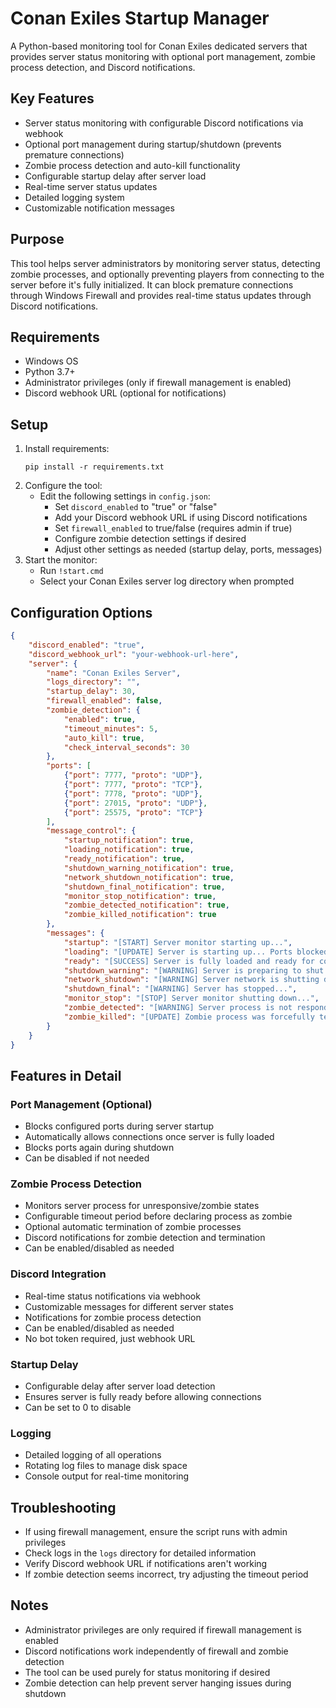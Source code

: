 # Conan Exiles Startup Manager
A Python-based monitoring tool for Conan Exiles dedicated servers that provides server status monitoring with optional port management, zombie process detection, and Discord notifications.

## Key Features
- Server status monitoring with configurable Discord notifications via webhook
- Optional port management during startup/shutdown (prevents premature connections)
- Zombie process detection and auto-kill functionality
- Configurable startup delay after server load
- Real-time server status updates
- Detailed logging system
- Customizable notification messages

## Purpose
This tool helps server administrators by monitoring server status, detecting zombie processes, and optionally preventing players from connecting to the server before it's fully initialized. It can block premature connections through Windows Firewall and provides real-time status updates through Discord notifications.

## Requirements
- Windows OS
- Python 3.7+
- Administrator privileges (only if firewall management is enabled)
- Discord webhook URL (optional for notifications)

## Setup
1. Install requirements:
   ```
   pip install -r requirements.txt
   ```
2. Configure the tool:
   - Edit the following settings in `config.json`:
     - Set `discord_enabled` to "true" or "false"
     - Add your Discord webhook URL if using Discord notifications
     - Set `firewall_enabled` to true/false (requires admin if true)
     - Configure zombie detection settings if desired
     - Adjust other settings as needed (startup delay, ports, messages)
3. Start the monitor:
   - Run `!start.cmd`
   - Select your Conan Exiles server log directory when prompted

## Configuration Options
```json
{
    "discord_enabled": "true",
    "discord_webhook_url": "your-webhook-url-here",
    "server": {
        "name": "Conan Exiles Server",
        "logs_directory": "",
        "startup_delay": 30,
        "firewall_enabled": false,
        "zombie_detection": {
            "enabled": true,
            "timeout_minutes": 5,
            "auto_kill": true,
            "check_interval_seconds": 30
        },
        "ports": [
            {"port": 7777, "proto": "UDP"},
            {"port": 7777, "proto": "TCP"},
            {"port": 7778, "proto": "UDP"},
            {"port": 27015, "proto": "UDP"},
            {"port": 25575, "proto": "TCP"}
        ],
        "message_control": {
            "startup_notification": true,
            "loading_notification": true,
            "ready_notification": true,
            "shutdown_warning_notification": true,
            "network_shutdown_notification": true,
            "shutdown_final_notification": true,
            "monitor_stop_notification": true,
            "zombie_detected_notification": true,
            "zombie_killed_notification": true
        },
        "messages": {
            "startup": "[START] Server monitor starting up...",
            "loading": "[UPDATE] Server is starting up... Ports blocked for safety.",
            "ready": "[SUCCESS] Server is fully loaded and ready for connections!",
            "shutdown_warning": "[WARNING] Server is preparing to shut down...",
            "network_shutdown": "[WARNING] Server network is shutting down...",
            "shutdown_final": "[WARNING] Server has stopped...",
            "monitor_stop": "[STOP] Server monitor shutting down...",
            "zombie_detected": "[WARNING] Server process is not responding (zombie state detected)!",
            "zombie_killed": "[UPDATE] Zombie process was forcefully terminated."
        }
    }
}
```

## Features in Detail
### Port Management (Optional)
- Blocks configured ports during server startup
- Automatically allows connections once server is fully loaded
- Blocks ports again during shutdown
- Can be disabled if not needed

### Zombie Process Detection
- Monitors server process for unresponsive/zombie states
- Configurable timeout period before declaring process as zombie
- Optional automatic termination of zombie processes
- Discord notifications for zombie detection and termination
- Can be enabled/disabled as needed

### Discord Integration
- Real-time status notifications via webhook
- Customizable messages for different server states
- Notifications for zombie process detection
- Can be enabled/disabled as needed
- No bot token required, just webhook URL

### Startup Delay
- Configurable delay after server load detection
- Ensures server is fully ready before allowing connections
- Can be set to 0 to disable

### Logging
- Detailed logging of all operations
- Rotating log files to manage disk space
- Console output for real-time monitoring

## Troubleshooting
- If using firewall management, ensure the script runs with admin privileges
- Check logs in the `logs` directory for detailed information
- Verify Discord webhook URL if notifications aren't working
- If zombie detection seems incorrect, try adjusting the timeout period

## Notes
- Administrator privileges are only required if firewall management is enabled
- Discord notifications work independently of firewall and zombie detection
- The tool can be used purely for status monitoring if desired
- Zombie detection can help prevent server hanging issues during shutdown
